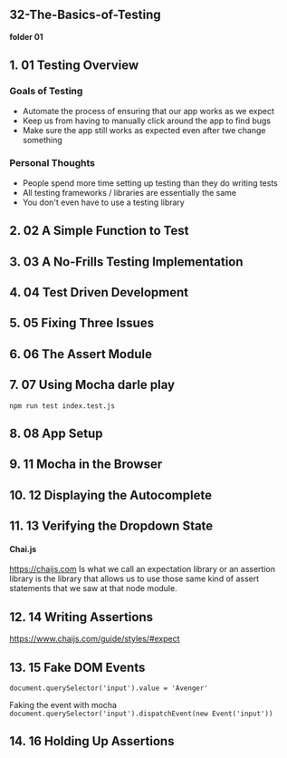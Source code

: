 ## 32-The-Basics-of-Testing

**folder 01**

## 1. 01 Testing Overview

### Goals of Testing

- Automate the process of ensuring that our app works as we expect
- Keep us from having to manually click around the app to find bugs
- Make sure the app still works as expected even after twe change something

### Personal Thoughts

- People spend more time setting up testing than they do writing tests
- All testing frameworks / libraries are essentially the same
- You don't even have to use a testing library

## 2. 02 A Simple Function to Test

## 3. 03 A No-Frills Testing Implementation

## 4. 04 Test Driven Development

## 5. 05 Fixing Three Issues

## 6. 06 The Assert Module

## 7. 07 Using Mocha darle play

`npm run test index.test.js`

## 8. 08 App Setup

## 9. 11 Mocha in the Browser

## 10. 12 Displaying the Autocomplete

## 11. 13 Verifying the Dropdown State

#### Chai.js

https://chaijs.com
Is what we call an expectation library or an assertion library is the library that allows us to use those same kind of assert statements that we saw at that node module.

## 12. 14 Writing Assertions

https://www.chaijs.com/guide/styles/#expect


## 13. 15 Fake DOM Events

`document.querySelector('input').value = 'Avenger'`

Faking the event with mocha
`document.querySelector('input').dispatchEvent(new Event('input'))`

## 14. 16 Holding Up Assertions